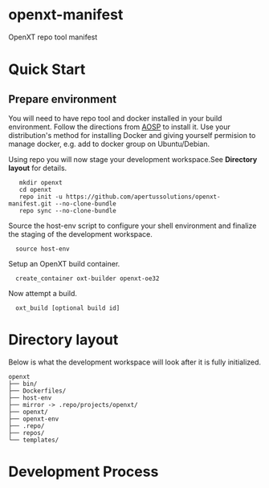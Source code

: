 # openxt-manifest
OpenXT repo tool manifest

# Quick Start
## Prepare environment
You will need to have repo tool and docker installed in your build environment. Follow the directions from [AOSP](https://source.android.com/source/downloading.html#installing-repo) to install it. Use your distribution's method for installing Docker and giving yourself permision to manage docker,
e.g. add to docker group on Ubuntu/Debian.

Using repo you will now stage your development workspace.See __Directory layout__ for details.
```
   mkdir openxt
   cd openxt
   repo init -u https://github.com/apertussolutions/openxt-manifest.git --no-clone-bundle
   repo sync --no-clone-bundle
```
Source the host-env script to configure your shell environment and finalize the staging of the development workspace.
```
  source host-env
```
Setup an OpenXT build container.
```
  create_container oxt-builder openxt-oe32
```
Now attempt a build.
```
  oxt_build [optional build id]
```
# Directory layout
Below is what the development workspace will look after it is fully initialized.
```
openxt
├── bin/
├── Dockerfiles/
├── host-env
├── mirror -> .repo/projects/openxt/
├── openxt/
├── openxt-env
├── .repo/
├── repos/
└── templates/
```

# Development Process


